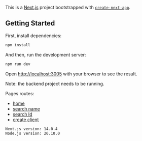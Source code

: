 This is a [Next.js](https://nextjs.org/) project bootstrapped with [`create-next-app`](https://github.com/vercel/next.js/tree/canary/packages/create-next-app).

## Getting Started
First, install dependencies:

```bash
npm install
```

And then, run the development server:

```bash
npm run dev
```

Open [http://localhost:3005](http://localhost:3005) with your browser to see the result.

Note: the backend project needs to be running.



Pages routes:
- [home](http://localhost:3005)
- [search name](http://localhost:3005/client/search)
- [search Id](http://localhost:3005/client/1)
- [create client](http://localhost:3005/client/create)



```
Next.js version: 14.0.4
Node.js version: 20.10.0
```


